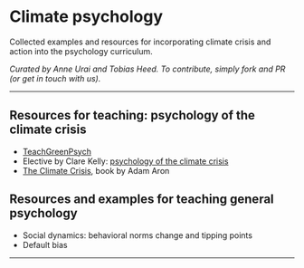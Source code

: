 # Climate psychology
Collected examples and resources for incorporating climate crisis and action into the psychology curriculum.

_Curated by Anne Urai and Tobias Heed. To contribute, simply fork and PR (or get in touch with us)._

---

## Resources for teaching: psychology of the climate crisis
- [TeachGreenPsych](https://www.teachgreenpsych.com/)
- Elective by Clare Kelly: [psychology of the climate crisis](https://www.tcd.ie/trinity-electives/electives/psychology-climate-crisis/)
- [The Climate Crisis](https://www.cambridge.org/cr/academic/subjects/earth-and-environmental-science/climatology-and-climate-change/climate-crisis-science-impacts-policy-psychology-justice-social-movements?format=PB), book by Adam Aron


## Resources and examples for teaching general psychology
- Social dynamics: behavioral norms change and tipping points
- Default bias


---
